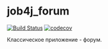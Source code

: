 # job4j_forum
[![Build Status](https://travis-ci.com/VitaliyNasypov/job4j_forum.svg?branch=master)](https://travis-ci.com/VitaliyNasypov/job4j_forum)
[![codecov](https://codecov.io/gh/VitaliyNasypov/job4j_forum/branch/master/graph/badge.svg)](https://codecov.io/gh/VitaliyNasypov/job4j_forum)

 Классическое приложение - форум.
